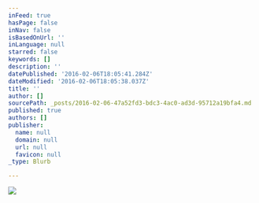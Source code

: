 ```yaml
---
inFeed: true
hasPage: false
inNav: false
isBasedOnUrl: ''
inLanguage: null
starred: false
keywords: []
description: ''
datePublished: '2016-02-06T18:05:41.284Z'
dateModified: '2016-02-06T18:05:38.037Z'
title: ''
author: []
sourcePath: _posts/2016-02-06-47a52fd3-bdc3-4ac0-ad3d-95712a19bfa4.md
published: true
authors: []
publisher:
  name: null
  domain: null
  url: null
  favicon: null
_type: Blurb

---
```

![](https://s3-us-west-2.amazonaws.com/the-grid-img/p/486496903cae5e24350e435668718b8dd9e34c1c.png)